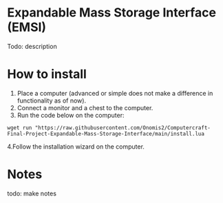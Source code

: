 # Expandable Mass Storage Interface (EMSI)
Todo: description

# How to install
1. Place a computer (advanced or simple does not make a difference in functionality as of now).
2. Connect a monitor and a chest to the computer.
3. Run the code below on the computer:
```
wget run "https://raw.githubusercontent.com/Onomis2/Computercraft-Final-Project-Expandable-Mass-Storage-Interface/main/install.lua
```
4.Follow the installation wizard on the computer.

# Notes
todo: make notes
